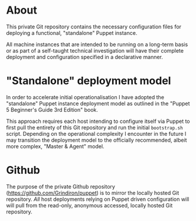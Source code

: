 # About

This private Git repository contains the necessary configuration files
for deploying a functional, "standalone" Puppet instance.

All machine instances that are intended to be running on a long-term basis or as
part of a self-taught technical investigation will have their complete deployment and
configuration specified in a declarative manner.


# "Standalone" deployment model

In order to accelerate initial operationalisation I have adopted the
"standalone" Puppet instance deployment model as outlined in the "Puppet 5
Beginner's Guide 3rd Edition" book.

This approach requires each host intending to configure itself via Puppet to
first pull the entirety of this Git repository and run the initial `bootstrap.sh`
script.
Depending on the operational complexity I encounter in the future I may transition
the deployment model to the officially recommended, albeit more complex, 
"Master & Agent" model.


# Github

The purpose of the private Github repository
(https://github.com/Grindiron/puppet) is to mirror the locally hosted Git
repository. *All* host deployments relying on Puppet driven configuration will
will pull from the read-only, anonymous accessed, locally hosted Git repository.
